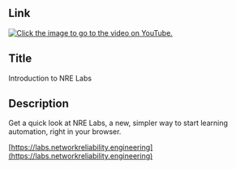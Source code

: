## Link

[![Click the image to go to the video on YouTube.](http://img.youtube.com/vi/YhbWBX71yGQ/0.jpg)](https://www.youtube.com/watch?v=YhbWBX71yGQ)

## Title

Introduction to NRE Labs

## Description

Get a quick look at NRE Labs, a new, simpler way to start learning automation, right in your browser.

[https://labs.networkreliability.engineering](https://labs.networkreliability.engineering)

